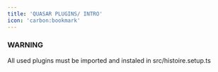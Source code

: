 ```yaml
---
title: 'QUASAR PLUGINS/ INTRO'
icon: 'carbon:bookmark'
---
```


### WARNING

All used plugins must be imported and instaled in src/histoire.setup.ts
